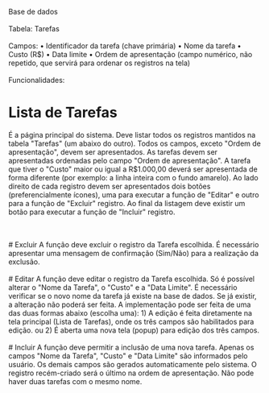 Base de dados
<br>
<br>
Tabela: Tarefas
<br>
<br>
Campos:
•	Identificador da tarefa (chave primária)
•	Nome da tarefa
•	Custo (R$)
•	Data limite
•	Ordem de apresentação (campo numérico, não repetido, que servirá para ordenar os registros na tela)
<br>
<br>
Funcionalidades:
# Lista de Tarefas
É a página principal do sistema.
Deve listar todos os registros mantidos na tabela "Tarefas" (um abaixo do outro).
Todos os campos, exceto "Ordem de apresentação", devem ser apresentados.
As tarefas devem ser apresentadas ordenadas pelo campo "Ordem de apresentação".
A tarefa que tiver o "Custo" maior ou igual a R$1.000,00 deverá ser apresentada de forma diferente (por exemplo: a linha inteira com o fundo amarelo).
Ao lado direito de cada registro devem ser apresentados dois botões (preferencialmente ícones), uma para executar a função de "Editar" e outro para a função de "Excluir" registro.
Ao final da listagem deve existir um botão para executar a função de "Incluir" registro.

<br>
<br>
# Excluir
A função deve excluir o registro da Tarefa escolhida.
É necessário apresentar uma mensagem de confirmação (Sim/Não) para a realização da exclusão.

<br>
<br>
# Editar
A função deve editar o registro da Tarefa escolhida.
Só é possível alterar o "Nome da Tarefa", o "Custo" e a "Data Limite".
É necessário verificar se o novo nome da tarefa já existe na base de dados. Se já existir, a alteração não poderá ser feita.
A implementação pode ser feita de uma das duas formas abaixo (escolha uma):
1)	A edição é feita diretamente na tela principal (Lista de Tarefas), onde os três campos são habilitados para edição.
ou
2)	É aberta uma nova tela (popup) para edição dos três campos.

<br>
<br>
# Incluir
A função deve permitir a inclusão de uma nova tarefa.
Apenas os campos "Nome da Tarefa", "Custo" e "Data Limite" são informados pelo usuário.
Os demais campos são gerados automaticamente pelo sistema.
O registro recém-criado será o último na ordem de apresentação.
Não pode haver duas tarefas com o mesmo nome.


 
